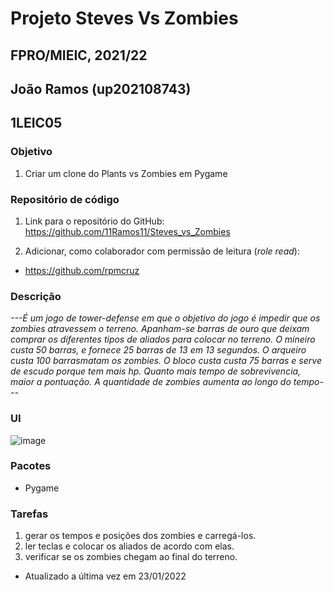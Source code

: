 # Projeto Steves Vs Zombies
## FPRO/MIEIC, 2021/22
## João Ramos (up202108743)
## 1LEIC05

### Objetivo

1. Criar um clone do Plants vs Zombies em Pygame


### Repositório de código

1) Link para o repositório do GitHub: https://github.com/11Ramos11/Steves_vs_Zombies

2) Adicionar, como colaborador com permissão de leitura (*role read*):

- https://github.com/rpmcruz

### Descrição

*---É um jogo de tower-defense em que o objetivo do jogo é impedir que os zombies atravessem o terreno. 
Apanham-se barras de ouro que deixam comprar os diferentes tipos de aliados para colocar no terreno.
O mineiro custa 50 barras, e fornece 25 barras de 13 em 13 segundos.
O arqueiro custa 100 barrasmatam os zombies.
O bloco custa custa 75 barras e serve de escudo porque tem mais hp. 
Quanto mais tempo de sobrevivencia, maior a pontuação.
A quantidade de zombies aumenta ao longo do tempo---*

### UI

![image](https://user-images.githubusercontent.com/92692460/150703465-15697b5c-8b63-4059-ba96-5d9a553c6f0b.png)


### Pacotes

- Pygame

### Tarefas

1. gerar os tempos e posições dos zombies e carregá-los.
1. ler teclas e colocar os aliados de acordo com elas.
2. verificar se os zombies chegam ao final do terreno.

- Atualizado a última vez em 23/01/2022

